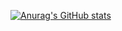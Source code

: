 [![Anurag's GitHub stats](https://github-readme-stats-git-masterrstaa-rickstaa.vercel.app/api?username=osaether&count_private)](https://github.com/anuraghazra/github-readme-stats)
